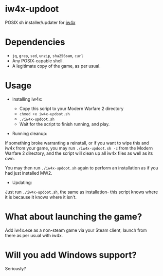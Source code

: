 # iw4x-updoot
POSIX sh installer/updater for [iw4x](https://iw4x.io)

# Dependencies
- `jq`, `grep`, `sed`, `unzip`, `sha256sum`, `curl`
- Any POSIX-capable shell.
- A legitimate copy of the game, as per usual.

# Usage
* Installing iw4x:

    - Copy this script to your Modern Warfare 2 directory
    - `chmod +x iw4x-updoot.sh`
    - `./iw4x-updoot.sh`
    - Wait for the script to finish running, and play.

* Running cleanup:

If something broke warranting a reinstall, or if you want to wipe this and iw4x from your game, you may run `./iw4x-updoot.sh -c` from the Modern Warfare 2 directory, and the script will clean up all iw4x files as well as its own.

You may then run `./iw4x-updoot.sh` again to perform an installation as if you had just installed MW2.

* Updating:

Just run `./iw4x-updoot.sh`, the same as installation- this script knows where it is because it knows where it isn't.

# What about launching the game?
Add iw4x.exe as a non-steam game via your Steam client, launch from there as per usual with iw4x.

# Will you add Windows support?
Seriously?
